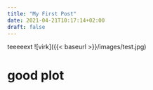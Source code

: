 ```yaml
---
title: "My First Post"
date: 2021-04-21T10:17:14+02:00
draft: false
---
```

teeeeext
![virk]({{< baseurl >}}/images/test.jpg)

# good plot
<script type="text/javascript" src="https://cdn.bokeh.org/bokeh/release/bokeh-2.2.3.min.js" integrity="sha384-T2yuo9Oe71Cz/I4X9Ac5+gpEa5a8PpJCDlqKYO0CfAuEszu1JrXLl8YugMqYe3sM" crossorigin="anonymous"></script>
<script type="text/javascript">
			Bokeh.set_log_level("info");
</script>
                
<div class="bk-root" id="9d5f8df8-3184-4d44-b57b-5ec83404872e" data-root-id="1003"></div>            
<script type="application/json" id="1569">
		{"f9123b72-f796-466a-8872-b9f4a60a7d5d":{"roots":{"references":[{"attributes":{"fill_alpha":{"value":0.1},"fill_color":{"value":"#000000"},"line_alpha":{"value":0.1},"line_color":{"value":"#1f77b4"},"top":{"field":"DRUG/NARCOTIC"},"width":{"value":0.9},"x":{"field":"Hours"}},"id":"1112","type":"VBar"},{"attributes":{"fill_color":{"value":"#000000"},"line_color":{"value":"#1f77b4"},"top":{"field":"DRUG/NARCOTIC"},"width":{"value":0.9},"x":{"field":"Hours"}},"id":"1111","type":"VBar"},{"attributes":{"fill_color":{"value":"#ff0000"},"line_color":{"value":"#1f77b4"},"top":{"field":"STOLEN PROPERTY"},"width":{"value":0.9},"x":{"field":"Hours"}},"id":"1033","type":"VBar"},{"attributes":{"fill_alpha":{"value":0.1},"fill_color":{"value":"#ff0000"},"line_alpha":{"value":0.1},"line_color":{"value":"#1f77b4"},"top":{"field":"STOLEN PROPERTY"},"width":{"value":0.9},"x":{"field":"Hours"}},"id":"1034","type":"VBar"},{"attributes":{"fill_alpha":{"value":0.05},"fill_color":{"value":"#000000"},"line_alpha":{"value":0.05},"line_color":{"value":"#1f77b4"},"top":{"field":"DRUG/NARCOTIC"},"width":{"value":0.9},"x":{"field":"Hours"}},"id":"1113","type":"VBar"},{"attributes":{"source":{"id":"1001"}},"id":"1115","type":"CDSView"},{"attributes":{"fill_alpha":{"value":0.05},"fill_color":{"value":"#ff0000"},"line_alpha":{"value":0.05},"line_color":{"value":"#1f77b4"},"top":{"field":"STOLEN PROPERTY"},"width":{"value":0.9},"x":{"field":"Hours"}},"id":"1035","type":"VBar"},{"attributes":{"data_source":{"id":"1001"},"glyph":{"id":"1111"},"hover_glyph":null,"muted":true,"muted_glyph":{"id":"1113"},"nonselection_glyph":{"id":"1112"},"selection_glyph":null,"view":{"id":"1115"}},"id":"1114","type":"GlyphRenderer"},{"attributes":{"source":{"id":"1001"}},"id":"1037","type":"CDSView"},{"attributes":{"bottom_units":"screen","fill_alpha":0.5,"fill_color":"lightgrey","left_units":"screen","level":"overlay","line_alpha":1.0,"line_color":"black","line_dash":[4,4],"line_width":2,"right_units":"screen","top_units":"screen"},"id":"1024","type":"BoxAnnotation"},{"attributes":{"fill_alpha":{"value":0.1},"fill_color":{"value":"#828282"},"line_alpha":{"value":0.1},"line_color":{"value":"#1f77b4"},"top":{"field":"LARCENY/THEFT"},"width":{"value":0.9},"x":{"field":"Hours"}},"id":"1106","type":"VBar"},{"attributes":{"source":{"id":"1001"}},"id":"1103","type":"CDSView"},{"attributes":{"data_source":{"id":"1001"},"glyph":{"id":"1033"},"hover_glyph":null,"muted":true,"muted_glyph":{"id":"1035"},"nonselection_glyph":{"id":"1034"},"selection_glyph":null,"view":{"id":"1037"}},"id":"1036","type":"GlyphRenderer"},{"attributes":{"fill_color":{"value":"#ff5e00"},"line_color":{"value":"#1f77b4"},"top":{"field":"BURGLARY"},"width":{"value":0.9},"x":{"field":"Hours"}},"id":"1039","type":"VBar"},{"attributes":{"label":{"value":"ASSAULT"},"renderers":[{"id":"1102"}]},"id":"1128","type":"LegendItem"},{"attributes":{"fill_alpha":{"value":0.05},"fill_color":{"value":"#ff5e00"},"line_alpha":{"value":0.05},"line_color":{"value":"#1f77b4"},"top":{"field":"BURGLARY"},"width":{"value":0.9},"x":{"field":"Hours"}},"id":"1041","type":"VBar"},{"attributes":{"fill_alpha":{"value":0.1},"fill_color":{"value":"#ff5e00"},"line_alpha":{"value":0.1},"line_color":{"value":"#1f77b4"},"top":{"field":"BURGLARY"},"width":{"value":0.9},"x":{"field":"Hours"}},"id":"1040","type":"VBar"},{"attributes":{"label":{"value":"DISORDERLY CONDUCT"},"renderers":[{"id":"1096"}]},"id":"1127","type":"LegendItem"},{"attributes":{"fill_alpha":{"value":0.05},"fill_color":{"value":"#ff006f"},"line_alpha":{"value":0.05},"line_color":{"value":"#1f77b4"},"top":{"field":"ASSAULT"},"width":{"value":0.9},"x":{"field":"Hours"}},"id":"1101","type":"VBar"},{"attributes":{"source":{"id":"1001"}},"id":"1043","type":"CDSView"},{"attributes":{"fill_alpha":{"value":0.1},"fill_color":{"value":"#ffd900"},"line_alpha":{"value":0.1},"line_color":{"value":"#1f77b4"},"top":{"field":"DRIVING UNDER THE INFLUENCE"},"width":{"value":0.9},"x":{"field":"Hours"}},"id":"1046","type":"VBar"},{"attributes":{"label":{"value":"DRUG/NARCOTIC"},"renderers":[{"id":"1114"}]},"id":"1130","type":"LegendItem"},{"attributes":{"data_source":{"id":"1001"},"glyph":{"id":"1039"},"hover_glyph":null,"muted":true,"muted_glyph":{"id":"1041"},"nonselection_glyph":{"id":"1040"},"selection_glyph":null,"view":{"id":"1043"}},"id":"1042","type":"GlyphRenderer"},{"attributes":{"label":{"value":"WEAPON LAWS"},"renderers":[{"id":"1084"}]},"id":"1125","type":"LegendItem"},{"attributes":{"fill_alpha":{"value":0.1},"fill_color":{"value":"#ff006f"},"line_alpha":{"value":0.1},"line_color":{"value":"#1f77b4"},"top":{"field":"ASSAULT"},"width":{"value":0.9},"x":{"field":"Hours"}},"id":"1100","type":"VBar"},{"attributes":{"fill_color":{"value":"#ff006f"},"line_color":{"value":"#1f77b4"},"top":{"field":"ASSAULT"},"width":{"value":0.9},"x":{"field":"Hours"}},"id":"1099","type":"VBar"},{"attributes":{"fill_color":{"value":"#ffd900"},"line_color":{"value":"#1f77b4"},"top":{"field":"DRIVING UNDER THE INFLUENCE"},"width":{"value":0.9},"x":{"field":"Hours"}},"id":"1045","type":"VBar"},{"attributes":{"fill_alpha":{"value":0.05},"fill_color":{"value":"#ffd900"},"line_alpha":{"value":0.05},"line_color":{"value":"#1f77b4"},"top":{"field":"DRIVING UNDER THE INFLUENCE"},"width":{"value":0.9},"x":{"field":"Hours"}},"id":"1047","type":"VBar"},{"attributes":{"label":{"value":"STOLEN PROPERTY"},"renderers":[{"id":"1036"}]},"id":"1117","type":"LegendItem"},{"attributes":{"source":{"id":"1001"}},"id":"1049","type":"CDSView"},{"attributes":{"fill_alpha":{"value":0.1},"fill_color":{"value":"#c8ff00"},"line_alpha":{"value":0.1},"line_color":{"value":"#1f77b4"},"top":{"field":"ROBBERY"},"width":{"value":0.9},"x":{"field":"Hours"}},"id":"1052","type":"VBar"},{"attributes":{"label":{"value":"BURGLARY"},"renderers":[{"id":"1042"}]},"id":"1118","type":"LegendItem"},{"attributes":{"text":""},"id":"1131","type":"Title"},{"attributes":{"data_source":{"id":"1001"},"glyph":{"id":"1045"},"hover_glyph":null,"muted":true,"muted_glyph":{"id":"1047"},"nonselection_glyph":{"id":"1046"},"selection_glyph":null,"view":{"id":"1049"}},"id":"1048","type":"GlyphRenderer"},{"attributes":{"source":{"id":"1001"}},"id":"1097","type":"CDSView"},{"attributes":{"fill_color":{"value":"#c8ff00"},"line_color":{"value":"#1f77b4"},"top":{"field":"ROBBERY"},"width":{"value":0.9},"x":{"field":"Hours"}},"id":"1051","type":"VBar"},{"attributes":{"label":{"value":"DRIVING UNDER THE INFLUENCE"},"renderers":[{"id":"1048"}]},"id":"1119","type":"LegendItem"},{"attributes":{"fill_alpha":{"value":0.05},"fill_color":{"value":"#c8ff00"},"line_alpha":{"value":0.05},"line_color":{"value":"#1f77b4"},"top":{"field":"ROBBERY"},"width":{"value":0.9},"x":{"field":"Hours"}},"id":"1053","type":"VBar"},{"attributes":{"source":{"id":"1001"}},"id":"1055","type":"CDSView"},{"attributes":{"fill_alpha":{"value":0.1},"fill_color":{"value":"#3cff00"},"line_alpha":{"value":0.1},"line_color":{"value":"#1f77b4"},"top":{"field":"DRUNKENNESS"},"width":{"value":0.9},"x":{"field":"Hours"}},"id":"1058","type":"VBar"},{"attributes":{"label":{"value":"DRUNKENNESS"},"renderers":[{"id":"1060"}]},"id":"1121","type":"LegendItem"},{"attributes":{"data_source":{"id":"1001"},"glyph":{"id":"1051"},"hover_glyph":null,"muted":true,"muted_glyph":{"id":"1053"},"nonselection_glyph":{"id":"1052"},"selection_glyph":null,"view":{"id":"1055"}},"id":"1054","type":"GlyphRenderer"},{"attributes":{},"id":"1135","type":"BasicTickFormatter"},{"attributes":{"label":{"value":"VEHICLE THEFT"},"renderers":[{"id":"1066"}]},"id":"1122","type":"LegendItem"},{"attributes":{"data_source":{"id":"1001"},"glyph":{"id":"1093"},"hover_glyph":null,"muted":true,"muted_glyph":{"id":"1095"},"nonselection_glyph":{"id":"1094"},"selection_glyph":null,"view":{"id":"1097"}},"id":"1096","type":"GlyphRenderer"},{"attributes":{"label":{"value":"PROSTITUTION"},"renderers":[{"id":"1072"}]},"id":"1123","type":"LegendItem"},{"attributes":{"fill_alpha":{"value":0.05},"fill_color":{"value":"#00eaff"},"line_alpha":{"value":0.05},"line_color":{"value":"#1f77b4"},"top":{"field":"PROSTITUTION"},"width":{"value":0.9},"x":{"field":"Hours"}},"id":"1071","type":"VBar"},{"attributes":{},"id":"1138","type":"Selection"},{"attributes":{"fill_color":{"value":"#3cff00"},"line_color":{"value":"#1f77b4"},"top":{"field":"DRUNKENNESS"},"width":{"value":0.9},"x":{"field":"Hours"}},"id":"1057","type":"VBar"},{"attributes":{"factors":["1","2","3","4","5","6","7","8","9","10","11","12","13","14","15","16","17","18","19","20","21","22","23"]},"id":"1002","type":"FactorRange"},{"attributes":{"source":{"id":"1001"}},"id":"1061","type":"CDSView"},{"attributes":{"fill_alpha":{"value":0.05},"fill_color":{"value":"#3cff00"},"line_alpha":{"value":0.05},"line_color":{"value":"#1f77b4"},"top":{"field":"DRUNKENNESS"},"width":{"value":0.9},"x":{"field":"Hours"}},"id":"1059","type":"VBar"},{"attributes":{"label":{"value":"LARCENY/THEFT"},"renderers":[{"id":"1108"}]},"id":"1129","type":"LegendItem"},{"attributes":{"fill_alpha":{"value":0.05},"fill_color":{"value":"#ff00f7"},"line_alpha":{"value":0.05},"line_color":{"value":"#1f77b4"},"top":{"field":"DISORDERLY CONDUCT"},"width":{"value":0.9},"x":{"field":"Hours"}},"id":"1095","type":"VBar"},{"attributes":{"label":{"value":"VANDALISM"},"renderers":[{"id":"1078"}]},"id":"1124","type":"LegendItem"},{"attributes":{"data_source":{"id":"1001"},"glyph":{"id":"1057"},"hover_glyph":null,"muted":true,"muted_glyph":{"id":"1059"},"nonselection_glyph":{"id":"1058"},"selection_glyph":null,"view":{"id":"1061"}},"id":"1060","type":"GlyphRenderer"},{"attributes":{},"id":"1005","type":"DataRange1d"},{"attributes":{"fill_alpha":{"value":0.1},"fill_color":{"value":"#00ffb7"},"line_alpha":{"value":0.1},"line_color":{"value":"#1f77b4"},"top":{"field":"VEHICLE THEFT"},"width":{"value":0.9},"x":{"field":"Hours"}},"id":"1064","type":"VBar"},{"attributes":{"fill_color":{"value":"#00ffb7"},"line_color":{"value":"#1f77b4"},"top":{"field":"VEHICLE THEFT"},"width":{"value":0.9},"x":{"field":"Hours"}},"id":"1063","type":"VBar"},{"attributes":{"below":[{"id":"1011"}],"center":[{"id":"1013"},{"id":"1017"}],"left":[{"id":"1014"},{"id":"1116"}],"margin":[10,10,10,10],"plot_width":1500,"renderers":[{"id":"1036"},{"id":"1042"},{"id":"1048"},{"id":"1054"},{"id":"1060"},{"id":"1066"},{"id":"1072"},{"id":"1078"},{"id":"1084"},{"id":"1090"},{"id":"1096"},{"id":"1102"},{"id":"1108"},{"id":"1114"}],"title":{"id":"1131"},"toolbar":{"id":"1025"},"x_range":{"id":"1002"},"x_scale":{"id":"1007"},"y_range":{"id":"1005"},"y_scale":{"id":"1009"}},"id":"1003","subtype":"Figure","type":"Plot"},{"attributes":{"fill_alpha":{"value":0.05},"fill_color":{"value":"#00ffb7"},"line_alpha":{"value":0.05},"line_color":{"value":"#1f77b4"},"top":{"field":"VEHICLE THEFT"},"width":{"value":0.9},"x":{"field":"Hours"}},"id":"1065","type":"VBar"},{"attributes":{"axis_label":"hour of the day","formatter":{"id":"1133"},"ticker":{"id":"1012"}},"id":"1011","type":"CategoricalAxis"},{"attributes":{"source":{"id":"1001"}},"id":"1067","type":"CDSView"},{"attributes":{"label":{"value":"TRESPASS"},"renderers":[{"id":"1090"}]},"id":"1126","type":"LegendItem"},{"attributes":{"fill_color":{"value":"#00eaff"},"line_color":{"value":"#1f77b4"},"top":{"field":"PROSTITUTION"},"width":{"value":0.9},"x":{"field":"Hours"}},"id":"1069","type":"VBar"},{"attributes":{"fill_alpha":{"value":0.1},"fill_color":{"value":"#00eaff"},"line_alpha":{"value":0.1},"line_color":{"value":"#1f77b4"},"top":{"field":"PROSTITUTION"},"width":{"value":0.9},"x":{"field":"Hours"}},"id":"1070","type":"VBar"},{"attributes":{},"id":"1009","type":"LinearScale"},{"attributes":{"data_source":{"id":"1001"},"glyph":{"id":"1063"},"hover_glyph":null,"muted":true,"muted_glyph":{"id":"1065"},"nonselection_glyph":{"id":"1064"},"selection_glyph":null,"view":{"id":"1067"}},"id":"1066","type":"GlyphRenderer"},{"attributes":{},"id":"1007","type":"CategoricalScale"},{"attributes":{},"id":"1137","type":"UnionRenderers"},{"attributes":{"source":{"id":"1001"}},"id":"1073","type":"CDSView"},{"attributes":{},"id":"1012","type":"CategoricalTicker"},{"attributes":{"fill_color":{"value":"#ff00f7"},"line_color":{"value":"#1f77b4"},"top":{"field":"DISORDERLY CONDUCT"},"width":{"value":0.9},"x":{"field":"Hours"}},"id":"1093","type":"VBar"},{"attributes":{"axis":{"id":"1011"},"ticker":null},"id":"1013","type":"Grid"},{"attributes":{"fill_color":{"value":"#005eff"},"line_color":{"value":"#1f77b4"},"top":{"field":"VANDALISM"},"width":{"value":0.9},"x":{"field":"Hours"}},"id":"1075","type":"VBar"},{"attributes":{"fill_alpha":{"value":0.1},"fill_color":{"value":"#005eff"},"line_alpha":{"value":0.1},"line_color":{"value":"#1f77b4"},"top":{"field":"VANDALISM"},"width":{"value":0.9},"x":{"field":"Hours"}},"id":"1076","type":"VBar"},{"attributes":{},"id":"1023","type":"HelpTool"},{"attributes":{"data_source":{"id":"1001"},"glyph":{"id":"1069"},"hover_glyph":null,"muted":true,"muted_glyph":{"id":"1071"},"nonselection_glyph":{"id":"1070"},"selection_glyph":null,"view":{"id":"1073"}},"id":"1072","type":"GlyphRenderer"},{"attributes":{"formatter":{"id":"1135"},"ticker":{"id":"1015"}},"id":"1014","type":"LinearAxis"},{"attributes":{"axis":{"id":"1014"},"dimension":1,"ticker":null},"id":"1017","type":"Grid"},{"attributes":{"fill_alpha":{"value":0.1},"fill_color":{"value":"#ff00f7"},"line_alpha":{"value":0.1},"line_color":{"value":"#1f77b4"},"top":{"field":"DISORDERLY CONDUCT"},"width":{"value":0.9},"x":{"field":"Hours"}},"id":"1094","type":"VBar"},{"attributes":{},"id":"1015","type":"BasicTicker"},{"attributes":{"source":{"id":"1001"}},"id":"1091","type":"CDSView"},{"attributes":{"data_source":{"id":"1001"},"glyph":{"id":"1087"},"hover_glyph":null,"muted":true,"muted_glyph":{"id":"1089"},"nonselection_glyph":{"id":"1088"},"selection_glyph":null,"view":{"id":"1091"}},"id":"1090","type":"GlyphRenderer"},{"attributes":{"active_drag":"auto","active_inspect":"auto","active_multi":null,"active_scroll":"auto","active_tap":"auto","tools":[{"id":"1018"},{"id":"1019"},{"id":"1020"},{"id":"1021"},{"id":"1022"},{"id":"1023"}]},"id":"1025","type":"Toolbar"},{"attributes":{"source":{"id":"1001"}},"id":"1079","type":"CDSView"},{"attributes":{},"id":"1019","type":"WheelZoomTool"},{"attributes":{},"id":"1018","type":"PanTool"},{"attributes":{"data_source":{"id":"1001"},"glyph":{"id":"1075"},"hover_glyph":null,"muted":true,"muted_glyph":{"id":"1077"},"nonselection_glyph":{"id":"1076"},"selection_glyph":null,"view":{"id":"1079"}},"id":"1078","type":"GlyphRenderer"},{"attributes":{"overlay":{"id":"1024"}},"id":"1020","type":"BoxZoomTool"},{"attributes":{"fill_alpha":{"value":0.05},"fill_color":{"value":"#005eff"},"line_alpha":{"value":0.05},"line_color":{"value":"#1f77b4"},"top":{"field":"VANDALISM"},"width":{"value":0.9},"x":{"field":"Hours"}},"id":"1077","type":"VBar"},{"attributes":{},"id":"1021","type":"SaveTool"},{"attributes":{"fill_alpha":{"value":0.1},"fill_color":{"value":"#7300ff"},"line_alpha":{"value":0.1},"line_color":{"value":"#1f77b4"},"top":{"field":"WEAPON LAWS"},"width":{"value":0.9},"x":{"field":"Hours"}},"id":"1082","type":"VBar"},{"attributes":{},"id":"1022","type":"ResetTool"},{"attributes":{"fill_color":{"value":"#7300ff"},"line_color":{"value":"#1f77b4"},"top":{"field":"WEAPON LAWS"},"width":{"value":0.9},"x":{"field":"Hours"}},"id":"1081","type":"VBar"},{"attributes":{"data":{"ASSAULT":{"__ndarray__":"ePIBiALkrD/TgDDGXaCoPyZKwO+iYKY/Y6fhOqD6lz+KhiM5hdSNP6B7yk61x4k/HgvGxrk6kD9X9fA+OTiXP/L5AXP9KaE/Z6MQRQZkoj8CIn2NnX+kP9tpsbcU0KU/q5IRpWMjqz8lJt4SAi2nP8dXeAHfqqc/xevRavwPqj++9y9HEEiqPzShPhkZgqs/KHiGVJqMqj/2lgK6kueqPwP2DcqCqqo/OgyoBR19qz8WSbv9XjWqPyNV4SHY+Kg/","dtype":"float64","order":"little","shape":[24]},"BURGLARY":{"__ndarray__":"GKeW/Sa0pD+JOtl2CZ6cP6YUYkUQOaA/JkvSE4EkoT9OvOPtPpueP9i0x58O3Zo/7Ihl93Tplz+ETNJGp1ygP3dkH50LtKg/8ySaFJftpj9Yws5k3ymlP1O5uarbTqQ/CXA7hK4aqj+LfDSIs/igP+qljwOuYKM/W6SWl9pDpj/eUPy8MOGpP/xS4NMLrLA/f9fqsI0ZsT/1B3AIXnarP4MJaXQxk6g/wWkmMPevpz9YVvyIycGmP/beBv+916Q/","dtype":"float64","order":"little","shape":[24]},"DISORDERLY CONDUCT":{"__ndarray__":"TnmwXnd0qj9zkUdV/najP1ujcoysj6A/Y/7N8Ue2kj+t64mzvfiOP+sUM9oWb64//sO7vNp8vj+gUeJnlPi5PxImnOgqMrM/Xgwqwi01qz/gc12mei+lP4pc37bP0aI/49wU3PvUnz/3PvUHTIqkPyk+3ABw5Z0/mMwbswUGoD+7W8av8yycPwG9jdRnPZo/qF+VFrzGoD8YiCU2OZiZP4t/HB5QXpY/dLSEvH4Dlz96yWVTGRGiPxVCq2c4f6I/","dtype":"float64","order":"little","shape":[24]},"DRIVING UNDER THE INFLUENCE":{"__ndarray__":"zZ7k+1jNvj9XRwkRMKy8P1SZsA2CU7k/AcPK6WVWqD/6ZhnjCaWRP3RsTdHgHoc/jhlIAuuNiT/6ZhnjCaWBP24QnMqEbYA/qMZCM/X8iz9bv1Kg1q90P0ESWG/MQII/oWqRLJlLhT8Bw8rpZVaIP6jGQjP1/Is/FBQUFBQUlD/xH9rCZfGfP29nSMzbGaI//L3F5GBRoz//ax7oDqqmP01zDnst960/tLvaVkcJsT8j7ROvG863P8xHOPoBIb0/","dtype":"float64","order":"little","shape":[24]},"DRUG/NARCOTIC":{"__ndarray__":"faElFCXBoT8oDIOp6iyVP45WW9V8K5E/aIVDPTtgiT9p4FmuSdaCP6I3M5sAOHU/psimbs0ghj+/tRTZ1K2ZPyt96hwP9KA/IORQMA+boz9GcKNZWEGkP/+J690zV6c/3Sk7uRZTqz8IVwfmAHOvP2SZufhfAa8/kmr0kWr0sT9dP72p3zS0P5gRuWdNLrU/u/yRjfVasj+xJjZKZyWvP+Caoiw7Gqc/eBptnuqooz8LM4v6B0GnP0RqWIcWgaQ/","dtype":"float64","order":"little","shape":[24]},"DRUNKENNESS":{"__ndarray__":"LbT9tG2qtD9PszZQPLKzP4o4jOQpA7I/PPD8m+eNmz8K5MOpqfuMPzYtGlcdaXQ/b802/hrHgj82LRpXHWmUP6HZb/BYWZE/BCHhZN/WlT/gPG/cINyWP8W94XgXVKA/5v9RIesAnj/Y14q3a2meP6w3xX/4CqE/MmOofD2DpD/n0FKR4KemP7H6p8TCL6g/NFwZ5yfCqz94WosdxdGpP8Ib4JgsBq8/zFHFLdcfsD9WRxoF/H2zP1ZHGgX8fbM/","dtype":"float64","order":"little","shape":[24]},"Hours":[0,1,2,3,4,5,6,7,8,9,10,11,12,13,14,15,16,17,18,19,20,21,22,23],"LARCENY/THEFT":{"__ndarray__":"bZnR5Tc0pD//6wQc9eGZP6zNFUM5pY8/pT89/jljhD9seHHYId56P4f/pv33Lns/+jQCUiGIhD8iqiPK1M6OP4rPct+3mJo/fmF+IZdjoD8wI6vB/BmlP7PmmgIKu6c/gLet/jnGrD+Nt0f6EM+pP1FZKg9vgao/ELMCT4hMrD8JAxv0pu+tP0LfyvXLI7E/MMdJbWlLtT80D1RCrjK0P+oBMYeLyLE/RtHOBh32rD8WqycBQwyrP15pJXgukqc/","dtype":"float64","order":"little","shape":[24]},"PROSTITUTION":{"__ndarray__":"x5kGwbKiwD8M9Hiuap64Pzgfg/MxOK8/uxK1K1G7oj/7E7A/AfuTP9Zd9gGvsYQ/juyWNkoggT+ypzzEXGh1P9Zd9gGvsXQ/aDvJSLjVZj9DhQ8LZox3P/oYnI/B+Yg/5AAhxX0toz8wrx48feaMPx/PVc0TQ5g/uhehexG6lz+VYec9v3CYPzkal6NxOZo/TfCHclrfpD8i5kKrwNizPyo14uRHl7A/2ZqUrUnZqj+8M3qpfk64P+5rmSxygMA/","dtype":"float64","order":"little","shape":[24]},"ROBBERY":{"__ndarray__":"iHa2eRpVrD+1pL332LyuP5ZaumWY5a4/gE3mpskioz/GzUfscA2YP/Y8u4/j15M/9IFkB9qIkj8pZ4W7X/GQP6vAlpx+O5Q/0foOM0uslj+alwyo5uqaP7yYTN/Ks54/NZAyH9Qyoj980x6zUCejP9jyt/2iAKQ/07l/nrpYpT+x8Zo1myioP7VrYikUJKg/HLSo19o+qj8zS6wWunKrP7WkvffYvK4/o9AhmPKhsT8m7b3H5vWwP8BfzqEpKrA/","dtype":"float64","order":"little","shape":[24]},"STOLEN PROPERTY":{"__ndarray__":"9anfyZnEpj966bbuRC6hP5hCDznKK54/EaKV4WwGmD/EKZzYd4iUP3rptu5ELpE/g5HzS4uZkT8guvp8N7mYP3xKWSH36Zw/ZGEpFfYzoD+W4WwGGHCiP+nJjk2RNaY/S8oVMNWtqj9tMvSFLDesP41+SMyirq0/hw4gjh5nrT/AGhbNpfyvP2eLeKzHTrA/ck8/Ge/LsD9nwstHqO+rPy621QghWqk/FfYzEBA8qD8EwkRlZHenP8INEsmWdqQ/","dtype":"float64","order":"little","shape":[24]},"TRESPASS":{"__ndarray__":"57mkxcwSnT9f8kxdZ/eUPwwANnpKL5o/bYs7lBnOlT/AfVJ3NpaQP3KVlTemhaM/U14LeHv8sj8QuE/qzsayP+offgJJirA/57mkxcwSrT+Fs75e8cOpP3ca0Cc/7ag/wiHT3UbWqj8oCXPOqkypP+Y+xHjAYqU/NnnB61iTpz9yvjVRqhWmP/TXsq9yOaY/NVAh0lQDpT+8c/jTqd6iPyzBjD4v5KE/yuNG8VcloT9cY9MG5++eP6EOPOZZAZ4/","dtype":"float64","order":"little","shape":[24]},"VANDALISM":{"__ndarray__":"TqAoh2jlqz8yjehTBY2jP/pkh7kDM6I/bw/q82CHmj9dwhHW6yKSP9yhpbWaDI4/6Ja+AfF5kT+/L+LI0hyWP2eAVoDaEaA/IE512FOJnj+SHCYnJUSgPzTaRAMwcZ4/Q1uxCxhGpD+DcwoHQFagP87ItxK5AKI/Bvk7GLpfpT+jo9Rm0XSnPy6YDT/U364/wAKxYbissj+AVoDaEZCxP53Foqv30bA/+z95vejHsD8K6ZTdzbWwP4Or//Q7ea4/","dtype":"float64","order":"little","shape":[24]},"VEHICLE THEFT":{"__ndarray__":"c+ggyxZpoj9YPmqBJcmYP74l0odSspI/MI4DJJuPiD+jRWBRQ6OEPyA0UtJWjoQ/51UoFKt3jz/f6NfTITGXPw7rQUzY7aA/nzHn+7D1oD9g9Q+mwhSgP2eYG9Npypw/d/yZIKkWpj8OwTDc0MWeP23FBM09P6I/VW9PwfcGpj8KrbeGPhirPxhCGxRQorE/F81W0FhrtT8CQGdGtdGyP21gYsPMdrQ/J7wQ2qCAsj8/jd9naRO0P0UlwKk5dLA/","dtype":"float64","order":"little","shape":[24]},"WEAPON LAWS":{"__ndarray__":"8nZe4h38qz9XW0yf4jekP40nh97oY6E/jGHJbQdQmD+A3BijaKGQP276w+2vOIE/TQdDjJX5hz9ngH67hgiWPwkW1jDr/Jg/24melO8UoD/6tmGFKECgP4O23IOMr6E/x+GLblWYpz8GPBJQx+6nP7Elc9h4Iac/nmC/as8uqz/yk/8pLXKvP8n1kd6Xkq8/Y5y3okH9sD93a25IDO2wP3XCUR86T6s/75yaAfrtqj94ubZHbdOvP72NglsIWqs/","dtype":"float64","order":"little","shape":[24]},"index":[0,1,2,3,4,5,6,7,8,9,10,11,12,13,14,15,16,17,18,19,20,21,22,23]},"selected":{"id":"1138"},"selection_policy":{"id":"1137"}},"id":"1001","type":"ColumnDataSource"},{"attributes":{"fill_alpha":{"value":0.05},"fill_color":{"value":"#7300ff"},"line_alpha":{"value":0.05},"line_color":{"value":"#1f77b4"},"top":{"field":"WEAPON LAWS"},"width":{"value":0.9},"x":{"field":"Hours"}},"id":"1083","type":"VBar"},{"attributes":{"source":{"id":"1001"}},"id":"1085","type":"CDSView"},{"attributes":{"fill_alpha":{"value":0.1},"fill_color":{"value":"#d000ff"},"line_alpha":{"value":0.1},"line_color":{"value":"#1f77b4"},"top":{"field":"TRESPASS"},"width":{"value":0.9},"x":{"field":"Hours"}},"id":"1088","type":"VBar"},{"attributes":{},"id":"1133","type":"CategoricalTickFormatter"},{"attributes":{"data_source":{"id":"1001"},"glyph":{"id":"1081"},"hover_glyph":null,"muted":true,"muted_glyph":{"id":"1083"},"nonselection_glyph":{"id":"1082"},"selection_glyph":null,"view":{"id":"1085"}},"id":"1084","type":"GlyphRenderer"},{"attributes":{"label":{"value":"ROBBERY"},"renderers":[{"id":"1054"}]},"id":"1120","type":"LegendItem"},{"attributes":{"fill_color":{"value":"#d000ff"},"line_color":{"value":"#1f77b4"},"top":{"field":"TRESPASS"},"width":{"value":0.9},"x":{"field":"Hours"}},"id":"1087","type":"VBar"},{"attributes":{"click_policy":"mute","items":[{"id":"1117"},{"id":"1118"},{"id":"1119"},{"id":"1120"},{"id":"1121"},{"id":"1122"},{"id":"1123"},{"id":"1124"},{"id":"1125"},{"id":"1126"},{"id":"1127"},{"id":"1128"},{"id":"1129"},{"id":"1130"}],"location":[0,-30]},"id":"1116","type":"Legend"},{"attributes":{"source":{"id":"1001"}},"id":"1109","type":"CDSView"},{"attributes":{"fill_alpha":{"value":0.05},"fill_color":{"value":"#d000ff"},"line_alpha":{"value":0.05},"line_color":{"value":"#1f77b4"},"top":{"field":"TRESPASS"},"width":{"value":0.9},"x":{"field":"Hours"}},"id":"1089","type":"VBar"},{"attributes":{"data_source":{"id":"1001"},"glyph":{"id":"1099"},"hover_glyph":null,"muted":true,"muted_glyph":{"id":"1101"},"nonselection_glyph":{"id":"1100"},"selection_glyph":null,"view":{"id":"1103"}},"id":"1102","type":"GlyphRenderer"},{"attributes":{"fill_color":{"value":"#828282"},"line_color":{"value":"#1f77b4"},"top":{"field":"LARCENY/THEFT"},"width":{"value":0.9},"x":{"field":"Hours"}},"id":"1105","type":"VBar"},{"attributes":{"fill_alpha":{"value":0.05},"fill_color":{"value":"#828282"},"line_alpha":{"value":0.05},"line_color":{"value":"#1f77b4"},"top":{"field":"LARCENY/THEFT"},"width":{"value":0.9},"x":{"field":"Hours"}},"id":"1107","type":"VBar"},{"attributes":{"data_source":{"id":"1001"},"glyph":{"id":"1105"},"hover_glyph":null,"muted":true,"muted_glyph":{"id":"1107"},"nonselection_glyph":{"id":"1106"},"selection_glyph":null,"view":{"id":"1109"}},"id":"1108","type":"GlyphRenderer"}],"root_ids":["1003"]},"title":"Bokeh Application","version":"2.2.3"}}
	</script>
	<script type="text/javascript">
	  (function() {
		var fn = function() {
		  Bokeh.safely(function() {
			(function(root) {
			  function embed_document(root) {
				
			  var docs_json = document.getElementById('1569').textContent;
			  var render_items = [{"docid":"f9123b72-f796-466a-8872-b9f4a60a7d5d","root_ids":["1003"],"roots":{"1003":"9d5f8df8-3184-4d44-b57b-5ec83404872e"}}];
			  root.Bokeh.embed.embed_items(docs_json, render_items);
			
			  }
			  if (root.Bokeh !== undefined) {
				embed_document(root);
			  } else {
				var attempts = 0;
				var timer = setInterval(function(root) {
				  if (root.Bokeh !== undefined) {
					clearInterval(timer);
					embed_document(root);
				  } else {
					attempts++;
					if (attempts > 100) {
					  clearInterval(timer);
					  console.log("Bokeh: ERROR: Unable to run BokehJS code because BokehJS library is missing");
					}
				  }
				}, 10, root)
			  }
			})(window);
		  });
		};
		if (document.readyState != "loading") fn();
		else document.addEventListener("DOMContentLoaded", fn);
	  })();
	</script>